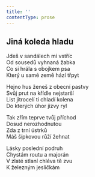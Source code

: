 ```yaml
---
title: ''
contentType: prose
---
```


## Jiná koleda hladu

Jdeš v sandálech mi vstříc  
Od sousedů vyhnaná žabka  
Co si hrála s obojkem psa  
Který u samé země hází třpyt

Hejno hus ženeš z obecní pastvy  
Svůj prut na křídle nejstarší  
List jitrocelí ti chladí kolena  
Do kterých úhor jizvy ryl

Tak zřím teprve tvůj příchod  
Dosud nerozhodnutou  
Zda z trní ústrků  
Máš šípkovou růží žehnat

Lásky poslední podruh  
Chystám routu a majorán  
V zlaté stlaní chléva tě zvu  
K železným jesličkám
